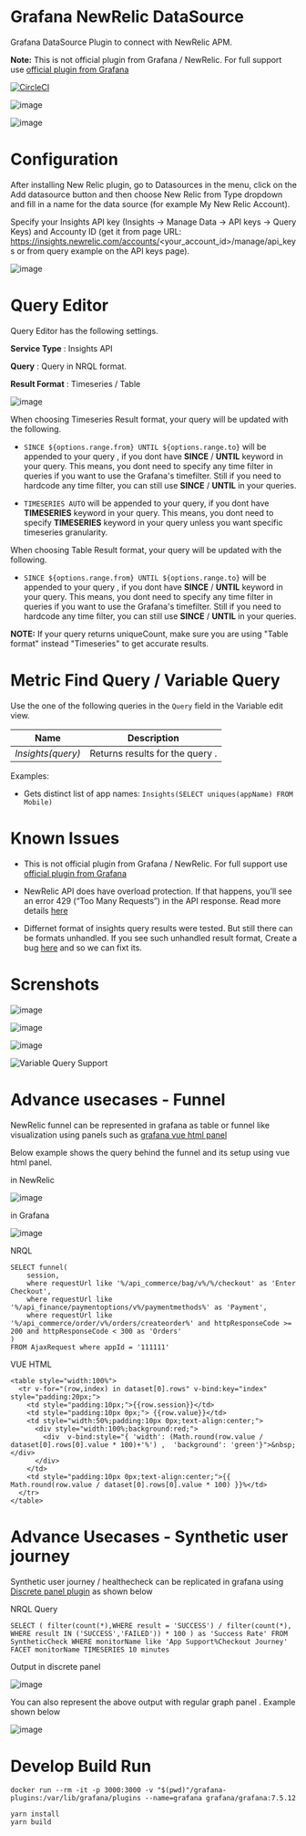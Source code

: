 Grafana NewRelic DataSource
===========================

Grafana DataSource Plugin to connect with NewRelic APM.

**Note:** This is not official plugin from Grafana / NewRelic. For full support use [official plugin from Grafana](https://grafana.com/grafana/plugins/grafana-newrelic-datasource)

[![CircleCI](https://circleci.com/gh/yesoreyeram/grafana-newrelic-datasource/tree/master.svg?style=svg)](https://circleci.com/gh/yesoreyeram/grafana-newrelic-datasource/tree/master)

![image](https://user-images.githubusercontent.com/153843/65573268-48a3e380-df62-11e9-887a-98a940f4479d.png)

![image](https://user-images.githubusercontent.com/153843/66305832-1a29ef00-e8f8-11e9-8c90-08cc7143619e.png)


# Configuration 

After installing New Relic plugin, go to Datasources in the menu, click on the Add datasource button and then choose New Relic from Type dropdown and fill in a name for the data source (for example My New Relic Account). 

Specify your Insights API key (Insights -> Manage Data -> API keys -> Query Keys) and Accounty ID (get it from page URL: https://insights.newrelic.com/accounts/<your_account_id>/manage/api_keys or from query example on the API keys page).

![image](https://user-images.githubusercontent.com/153843/65574481-87876880-df65-11e9-9cd5-6633b5a46e01.png)


# Query Editor

Query Editor has the following settings.

**Service Type** : Insights API

**Query** : Query in NRQL format.

**Result Format** : Timeseries / Table

![image](https://user-images.githubusercontent.com/153843/65573970-0aa7bf00-df64-11e9-8db1-6b9dfae60fae.png)

When choosing Timeseries Result format, your query will be updated with the following.

* ` SINCE ${options.range.from} UNTIL ${options.range.to} ` will be appended to your query , if you dont have **SINCE** / **UNTIL** keyword in your query. This means, you dont need to specify any time filter in queries if you want to use the Grafana's timefilter. Still if you need to hardcode any time filter, you can still use  **SINCE** / **UNTIL**  in your queries.

* ` TIMESERIES AUTO ` will be appended to your query, if you dont have **TIMESERIES** keyword in your query. This means, you dont need to specify **TIMESERIES** keyword in your query  unless you want specific timeseries granularity.


When choosing Table Result format, your query will be updated with the following.

* ` SINCE ${options.range.from} UNTIL ${options.range.to} ` will be appended to your query , if you dont have **SINCE** / **UNTIL** keyword in your query. This means, you dont need to specify any time filter in queries if you want to use the Grafana's timefilter. Still if you need to hardcode any time filter, you can still use  **SINCE** / **UNTIL**  in your queries.


**NOTE:** If your query returns uniqueCount, make sure you are using "Table format" instead "Timeseries" to get accurate results.

# Metric Find Query / Variable Query

Use the one of the following queries in the `Query` field in the Variable edit view.

| Name                               | Description                                                |
| ---------------------------------- | ---------------------------------------------------------- |
| _Insights(query)_                  | Returns results for the query .                            |

Examples:

- Gets distinct list of app names: `Insights(SELECT uniques(appName) FROM Mobile)`


# Known Issues

* This is not official plugin from Grafana / NewRelic. For full support use [official plugin from Grafana](https://grafana.com/grafana/plugins/grafana-newrelic-datasource)

* NewRelic API does have overload protection. If that happens, you’ll see an error 429 (“Too Many Requests”) in the API response. Read more details [here](https://docs.newrelic.com/docs/apis/rest-api-v2/requirements/api-overload-protection-handling-429-errors)

* Differnet format of insights query results were tested. But still there can be formats unhandled. If you see such unhandled result format, Create a bug [here](https://github.com/yesoreyeram/grafana-newrelic-datasource/issues/new) and so we can fixt its.


# Screnshots


![image](https://user-images.githubusercontent.com/153843/65573650-41c9a080-df63-11e9-8102-181a36b23eab.png)

![image](https://user-images.githubusercontent.com/153843/65573477-ded80980-df62-11e9-9534-0c07f445fdcc.png)

![image](https://user-images.githubusercontent.com/153843/65573670-4ee68f80-df63-11e9-825a-5ee469153a7d.png)

![Variable Query Support](https://user-images.githubusercontent.com/153843/66364629-4f7b1f00-e982-11e9-8daf-f92fe5bd71f5.png)

# Advance usecases - Funnel 

NewRelic funnel can be represented in grafana as table or funnel like visualization using panels such as [grafana vue html panel](https://github.com/westc/grafana-vuehtml-panel)

Below example shows the query behind the funnel and its setup using vue html panel.

in NewRelic

![image](https://user-images.githubusercontent.com/153843/66366461-691f6500-e988-11e9-8c25-f528816d55df.png)

in Grafana

![image](https://user-images.githubusercontent.com/153843/66366481-79cfdb00-e988-11e9-85ba-bf38b43a75b0.png)

NRQL

```
SELECT funnel(
    session, 
    where requestUrl like '%/api_commerce/bag/v%/%/checkout' as 'Enter Checkout', 
    where requestUrl like '%/api_finance/paymentoptions/v%/paymentmethods%' as 'Payment', 
    where requestUrl like '%/api_commerce/order/v%/orders/createorder%' and httpResponseCode >= 200 and httpResponseCode < 300 as 'Orders' 
)  
FROM AjaxRequest where appId = '111111'
```

VUE HTML

```
<table style="width:100%">
  <tr v-for="(row,index) in dataset[0].rows" v-bind:key="index" style="padding:20px;">
    <td style="padding:10px;">{{row.session}}</td>
    <td style="padding:10px 0px;"> {{row.value}}</td>
    <td style="width:50%;padding:10px 0px;text-align:center;">
      <div style="width:100%;background:red;">
        <div  v-bind:style="{ 'width': (Math.round(row.value / dataset[0].rows[0].value * 100)+'%') ,  'background': 'green'}">&nbsp;</div>
      </div>
    </td>
    <td style="padding:10px 0px;text-align:center;">{{ Math.round(row.value / dataset[0].rows[0].value * 100) }}%</td>
  </tr>
</table>
```

# Advance Usecases - Synthetic user journey

Synthetic user journey / healthecheck can be replicated in grafana using [Discrete panel plugin](https://github.com/NatelEnergy/grafana-discrete-panel/tree/v0.0.9) as shown below


NRQL Query

`
SELECT
     (
          filter(count(*),WHERE result = 'SUCCESS')
        / filter(count(*), WHERE result IN ('SUCCESS','FAILED'))
        * 100
    ) as 'Success Rate'
FROM SyntheticCheck
WHERE monitorName like 'App Support%Checkout Journey'
FACET monitorName
TIMESERIES 10 minutes
`

Output in discrete panel

![image](https://user-images.githubusercontent.com/153843/66565655-e3074800-eb5a-11e9-9f44-2588d7d5730d.png)

You can also represent the above output with regular graph panel . Example shown below

![image](https://user-images.githubusercontent.com/153843/66565866-6c1e7f00-eb5b-11e9-9451-cda7bb10011b.png)


# Develop Build Run

```
docker run --rm -it -p 3000:3000 -v "$(pwd)"/grafana-plugins:/var/lib/grafana/plugins --name=grafana grafana/grafana:7.5.12

yarn install
yarn build
```